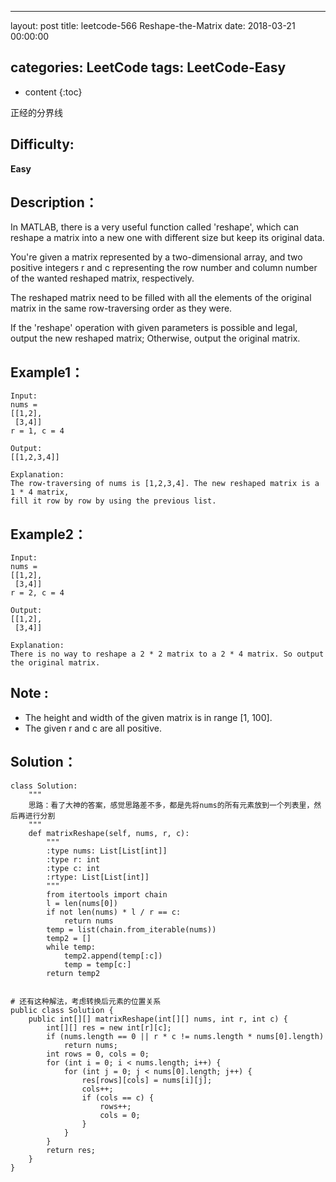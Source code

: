 
---
layout: post
title:  leetcode-566 Reshape-the-Matrix
date:   2018-03-21 00:00:00

categories: LeetCode
tags: LeetCode-Easy
---

* content
{:toc}

正经的分界线





## Difficulty:

**Easy**

## Description：

In MATLAB, there is a very useful function called 'reshape', which can reshape 
a matrix into a new one with different size but keep its original data.

You're given a matrix represented by a two-dimensional array, and two positive 
integers r and c representing the row number and column number of the wanted 
reshaped matrix, respectively.

The reshaped matrix need to be filled with all the elements of the original matrix 
in the same row-traversing order as they were.

If the 'reshape' operation with given parameters is possible and legal, output the new 
reshaped matrix; Otherwise, output the original matrix. 

## Example1：

```
Input: 
nums = 
[[1,2],
 [3,4]]
r = 1, c = 4

Output: 
[[1,2,3,4]]

Explanation:
The row-traversing of nums is [1,2,3,4]. The new reshaped matrix is a 1 * 4 matrix, 
fill it row by row by using the previous list.
```

## Example2：

```
Input: 
nums = 
[[1,2],
 [3,4]]
r = 2, c = 4

Output: 
[[1,2],
 [3,4]]
 
Explanation:
There is no way to reshape a 2 * 2 matrix to a 2 * 4 matrix. So output the original matrix.
```

## Note :

- The height and width of the given matrix is in range [1, 100].
- The given r and c are all positive.

## Solution：

```
class Solution:
    """
    思路：看了大神的答案，感觉思路差不多，都是先将nums的所有元素放到一个列表里，然后再进行分割
    """
    def matrixReshape(self, nums, r, c):
        """
        :type nums: List[List[int]]
        :type r: int
        :type c: int
        :rtype: List[List[int]]
        """
        from itertools import chain
        l = len(nums[0])
        if not len(nums) * l / r == c:
            return nums
        temp = list(chain.from_iterable(nums))
        temp2 = []
        while temp:
            temp2.append(temp[:c])
            temp = temp[c:]
        return temp2
        
        
# 还有这种解法，考虑转换后元素的位置关系
public class Solution {
    public int[][] matrixReshape(int[][] nums, int r, int c) {
        int[][] res = new int[r][c];
        if (nums.length == 0 || r * c != nums.length * nums[0].length)
            return nums;
        int rows = 0, cols = 0;
        for (int i = 0; i < nums.length; i++) {
            for (int j = 0; j < nums[0].length; j++) {
                res[rows][cols] = nums[i][j];
                cols++;
                if (cols == c) {
                    rows++;
                    cols = 0;
                }
            }
        }
        return res;
    }
}
```